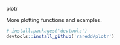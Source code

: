 plotr

More plotting functions and examples.

```r
# install.packages('devtools')
devtools::install_github('raredd/plotr')
```
